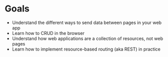 # Goals

* Understand the different ways to send data between pages in your web app
* Learn how to CRUD in the browser
* Understand how web applications are a collection of resources, not web pages
* Learn how to implement resource-based routing (aka REST) in practice